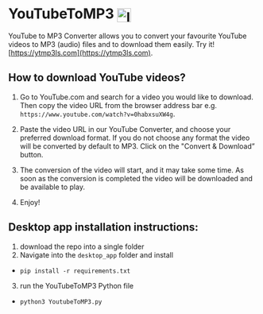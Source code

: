 # YouTubeToMP3 <img src="https://raw.githubusercontent.com/lelandsion/youtube-to-mp3/main/flask_app/static/assets/icon.png" alt="Icon" style="width: 1em; height: 1em; vertical-align: middle;">


YouTube to MP3 Converter allows you to convert your favourite YouTube videos to MP3 (audio)  files and to download them easily. Try it! [https://ytmp3ls.com](https://ytmp3ls.com).


## How to download YouTube videos?

1. Go to YouTube.com and search for a video you would like to download. Then copy the video URL from the browser address bar e.g. `https://www.youtube.com/watch?v=0habxsuXW4g`.

2. Paste the video URL in our YouTube Converter, and choose your preferred download format. If you do not choose any format the video will be converted by default to MP3. Click on the "Convert & Download” button.

3. The conversion of the video will start, and it may take some time. As soon as the conversion is completed the video will be downloaded and be available to play.

4. Enjoy!

## Desktop app installation instructions:

1. download the repo into a single folder
2. Navigate into the ```desktop_app``` folder and install
- ```pip install -r requirements.txt```
3. run the YouTubeToMP3 Python file
- ```python3 YoutubeToMP3.py ```
